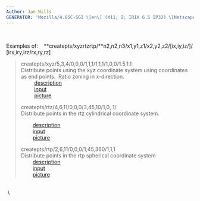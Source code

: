 ```yaml
---
Author: Jan Wills
GENERATOR: 'Mozilla/4.05C-SGI \[en\] (X11; I; IRIX 6.5 IP32) \[Netscape\]'
---
```


 

Examples of:   
**createpts/xyzrtzrtp/**n2,n2,n3/x1,y1,z1/x2,y2,z2/\[ix,iy,iz/\]/
\[irx,iry,irz/rx,ry,rz\]

> createpts/xyz/5,3,4/0,0,0/1,1,1/1,1,1/1,0,0/1.5,1.1\
> Distribute points using the xyz coordinate system using coordinates as
> end points.  Ratio zoning in x-direction.\
>          [description](createptsdes1.html)\
>          [input](new_html/input.createptsxyz)\
>          [picture](createptsxyz.gif)
>
> createpts/rtz/4,6,11/0,0,0/3,45,10/1,0, 1/\
> Distribute points in the rtz cylindrical coordinate system.
>
>         [description](createptsdes2.html)\
>         [input](new_html/input.createptscyl)\
>         [picture](createptscyl.gif)
>
> createpts/rtp/2,6,11/0,0,0/1,45,360/1,1,1\
> Distribute points in the rtp spherical coordinate system\
>         [description](createptsdes3.html)\
>         [input](new_html/input.createptssp)\
>         [picture](createptsph.gif)

 \
 \
